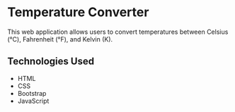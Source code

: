 # Temperature Converter
This web application allows users to convert temperatures between Celsius (°C), Fahrenheit (°F), and Kelvin (K).

## Technologies Used
- HTML
- CSS
- Bootstrap
- JavaScript
